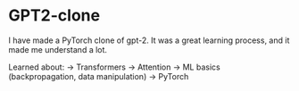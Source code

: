 # GPT2-clone
I have made a PyTorch clone of gpt-2. It was a great learning process, and it made me understand a lot.

Learned about:
-> Transformers
-> Attention
-> ML basics (backpropagation, data manipulation)
-> PyTorch
